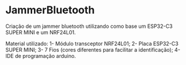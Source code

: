 # JammerBluetooth
Criação de um jammer bluetooth utilizando como base um ESP32-C3 SUPER MINI e um NRF24L01.

Material utilizado:
1- Módulo transceptor NRF24L01;
2- Placa ESP32-C3 SUPER MINI;
3- 7 Fios (cores diferentes para facilitar a identificação);
4- IDE de programação arduino.